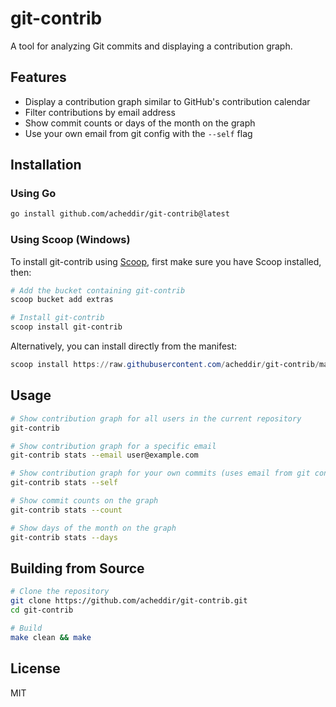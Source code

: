 # git-contrib

A tool for analyzing Git commits and displaying a contribution graph.

## Features

- Display a contribution graph similar to GitHub's contribution calendar
- Filter contributions by email address
- Show commit counts or days of the month on the graph
- Use your own email from git config with the `--self` flag

## Installation

### Using Go

```bash
go install github.com/acheddir/git-contrib@latest
```

### Using Scoop (Windows)

To install git-contrib using [Scoop](https://scoop.sh/), first make sure you have Scoop installed, then:

```powershell
# Add the bucket containing git-contrib
scoop bucket add extras

# Install git-contrib
scoop install git-contrib
```

Alternatively, you can install directly from the manifest:

```powershell
scoop install https://raw.githubusercontent.com/acheddir/git-contrib/main/git-contrib.json
```

## Usage

```bash
# Show contribution graph for all users in the current repository
git-contrib

# Show contribution graph for a specific email
git-contrib stats --email user@example.com

# Show contribution graph for your own commits (uses email from git config)
git-contrib stats --self

# Show commit counts on the graph
git-contrib stats --count

# Show days of the month on the graph
git-contrib stats --days
```

## Building from Source

```bash
# Clone the repository
git clone https://github.com/acheddir/git-contrib.git
cd git-contrib

# Build
make clean && make
```

## License

MIT